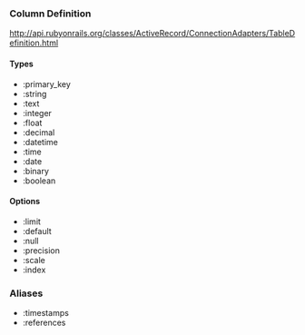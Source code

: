 ### Column Definition

http://api.rubyonrails.org/classes/ActiveRecord/ConnectionAdapters/TableDefinition.html

#### Types
- :primary_key
- :string
- :text
- :integer
- :float
- :decimal
- :datetime
- :time
- :date
- :binary
- :boolean

#### Options
- :limit
- :default
- :null
- :precision
- :scale
- :index

### Aliases
- :timestamps
- :references
